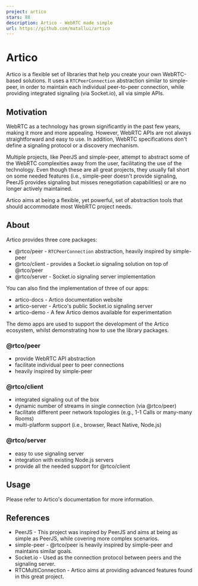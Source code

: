 ```yaml
---
project: artico
stars: 88
description: Artico - WebRTC made simple
url: https://github.com/matallui/artico
---
```


Artico
======

Artico is a flexible set of libraries that help you create your own WebRTC-based solutions. It uses a `RTCPeerConnection` abstraction similar to simple-peer, in order to maintain each individual peer-to-peer connection, while providing integrated signaling (via Socket.io), all via simple APIs.

Motivation
----------

WebRTC as a technology has grown significantly in the past few years, making it more and more appealing. However, WebRTC APIs are not always straightforward and easy to use. In addition, WebRTC specifications don't define a signaling protocol or a discovery mechanism.

Multiple projects, like PeerJS and simple-peer, attempt to abstract some of the WebRTC complexities away from the user, facilitating the use of the technology. Even though these are all great projects, they usually fall short on some needed features (i.e., simple-peer doesn't provide signaling, PeerJS provides signaling but misses renegotiation capabilities) or are no longer actively maintained.

Artico aims at being a flexible, yet powerful, set of abstraction tools that should accommodate most WebRTC project needs.

About
-----

Artico provides three core packages:

-   @rtco/peer - `RTCPeerConnection` abstraction, heavily inspired by simple-peer
-   @rtco/client - provides a Socket.io signaling solution on top of @rtco/peer
-   @rtco/server - Socket.io signaling server implementation

You can also find the implementation of three of our apps:

-   artico-docs - Artico documentation website
-   artico-server - Artico's public Socket.io signaling server
-   artico-demo - A few Artico demos available for experimentation

The demo apps are used to support the development of the Artico ecosystem, whilst demonstrating how to use the library packages.

### @rtco/peer

-   provide WebRTC API abstraction
-   facilitate individual peer to peer connections
-   heavily inspired by simple-peer

### @rtco/client

-   integrated signaling out of the box
-   dynamic number of streams in single connection (via @rtco/peer)
-   facilitate different peer network topologies (e.g., 1-1 Calls or many-many Rooms)
-   multi-platform support (i.e., browser, React Native, Node.js)

### @rtco/server

-   easy to use signaling server
-   integration with existing Node.js servers
-   provide all the needed support for @rtco/client

Usage
-----

Please refer to Artico's documentation for more information.

References
----------

-   PeerJS - This project was inspired by PeerJS and aims at being as simple as PeerJS, while covering more complex scenarios.
-   simple-peer - @rtco/peer is heavily inspired by simple-peer and maintains similar goals.
-   Socket.io - Used as the connection protocol between peers and the signaling server.
-   RTCMultiConnection - Artico aims at providing advanced features found in this great project.

